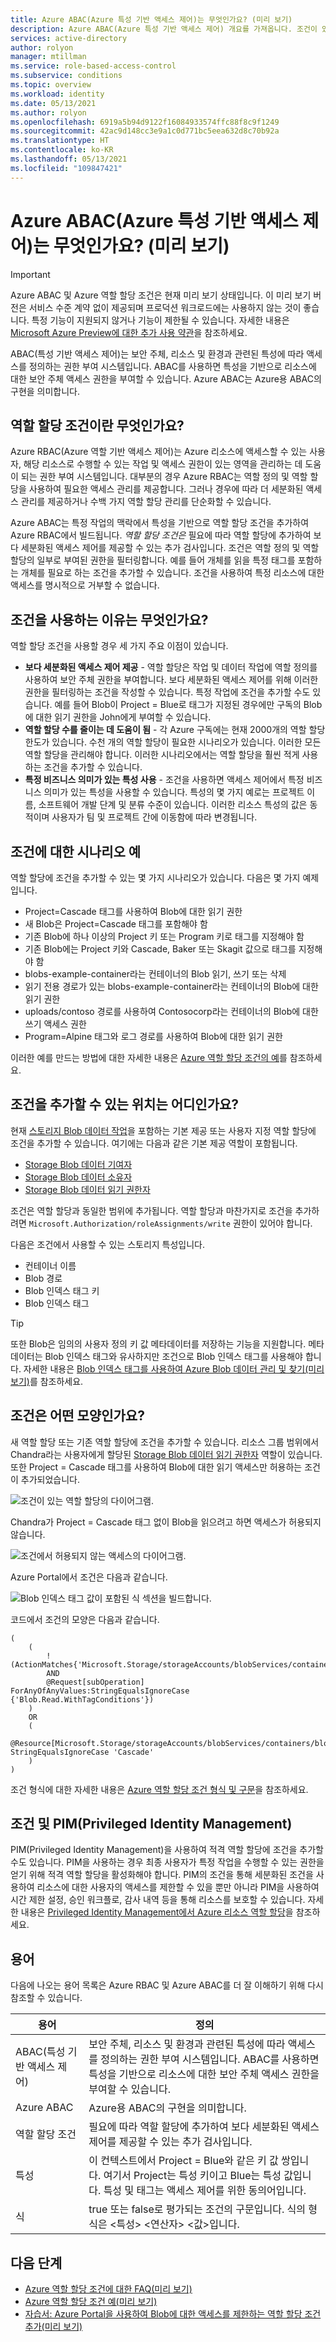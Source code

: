 ```yaml
---
title: Azure ABAC(Azure 특성 기반 액세스 제어)는 무엇인가요? (미리 보기)
description: Azure ABAC(Azure 특성 기반 액세스 제어) 개요를 가져옵니다. 조건이 있는 역할 할당을 사용하여 Azure 리소스에 대한 액세스를 제어합니다.
services: active-directory
author: rolyon
manager: mtillman
ms.service: role-based-access-control
ms.subservice: conditions
ms.topic: overview
ms.workload: identity
ms.date: 05/13/2021
ms.author: rolyon
ms.openlocfilehash: 6919a5b94d9122f16084933574ffc88f8c9f1249
ms.sourcegitcommit: 42ac9d148cc3e9a1c0d771bc5eea632d8c70b92a
ms.translationtype: HT
ms.contentlocale: ko-KR
ms.lasthandoff: 05/13/2021
ms.locfileid: "109847421"
---
```

# <a name="what-is-azure-attribute-based-access-control-azure-abac-preview"></a>Azure ABAC(Azure 특성 기반 액세스 제어)는 무엇인가요? (미리 보기)

> [!IMPORTANT]
> Azure ABAC 및 Azure 역할 할당 조건은 현재 미리 보기 상태입니다.
> 이 미리 보기 버전은 서비스 수준 계약 없이 제공되며 프로덕션 워크로드에는 사용하지 않는 것이 좋습니다. 특정 기능이 지원되지 않거나 기능이 제한될 수 있습니다.
> 자세한 내용은 [Microsoft Azure Preview에 대한 추가 사용 약관](https://azure.microsoft.com/support/legal/preview-supplemental-terms/)을 참조하세요.

ABAC(특성 기반 액세스 제어)는 보안 주체, 리소스 및 환경과 관련된 특성에 따라 액세스를 정의하는 권한 부여 시스템입니다. ABAC를 사용하면 특성을 기반으로 리소스에 대한 보안 주체 액세스 권한을 부여할 수 있습니다. Azure ABAC는 Azure용 ABAC의 구현을 의미합니다.

## <a name="what-are-role-assignment-conditions"></a>역할 할당 조건이란 무엇인가요?

Azure RBAC(Azure 역할 기반 액세스 제어)는 Azure 리소스에 액세스할 수 있는 사용자, 해당 리소스로 수행할 수 있는 작업 및 액세스 권한이 있는 영역을 관리하는 데 도움이 되는 권한 부여 시스템입니다. 대부분의 경우 Azure RBAC는 역할 정의 및 역할 할당을 사용하여 필요한 액세스 관리를 제공합니다. 그러나 경우에 따라 더 세분화된 액세스 관리를 제공하거나 수백 가지 역할 할당 관리를 단순화할 수 있습니다.

Azure ABAC는 특정 작업의 맥락에서 특성을 기반으로 역할 할당 조건을 추가하여 Azure RBAC에서 빌드됩니다. *역할 할당 조건은* 필요에 따라 역할 할당에 추가하여 보다 세분화된 액세스 제어를 제공할 수 있는 추가 검사입니다. 조건은 역할 정의 및 역할 할당의 일부로 부여된 권한을 필터링합니다. 예를 들어 개체를 읽을 특정 태그를 포함하는 개체를 필요로 하는 조건을 추가할 수 있습니다. 조건을 사용하여 특정 리소스에 대한 액세스를 명시적으로 거부할 수 없습니다.

## <a name="why-use-conditions"></a>조건을 사용하는 이유는 무엇인가요?

역할 할당 조건을 사용할 경우 세 가지 주요 이점이 있습니다.

- **보다 세분화된 액세스 제어 제공** - 역할 할당은 작업 및 데이터 작업에 역할 정의를 사용하여 보안 주체 권한을 부여합니다. 보다 세분화된 액세스 제어를 위해 이러한 권한을 필터링하는 조건을 작성할 수 있습니다. 특정 작업에 조건을 추가할 수도 있습니다. 예를 들어 Blob이 Project = Blue로 태그가 지정된 경우에만 구독의 Blob에 대한 읽기 권한을 John에게 부여할 수 있습니다. 
- **역할 할당 수를 줄이는 데 도움이 됨** - 각 Azure 구독에는 현재 2000개의 역할 할당 한도가 있습니다. 수천 개의 역할 할당이 필요한 시나리오가 있습니다. 이러한 모든 역할 할당을 관리해야 합니다. 이러한 시나리오에서는 역할 할당을 훨씬 적게 사용하는 조건을 추가할 수 있습니다. 
- **특정 비즈니스 의미가 있는 특성 사용** - 조건을 사용하면 액세스 제어에서 특정 비즈니스 의미가 있는 특성을 사용할 수 있습니다. 특성의 몇 가지 예로는 프로젝트 이름, 소프트웨어 개발 단계 및 분류 수준이 있습니다. 이러한 리소스 특성의 값은 동적이며 사용자가 팀 및 프로젝트 간에 이동함에 따라 변경됩니다.

## <a name="example-scenarios-for-conditions"></a>조건에 대한 시나리오 예

역할 할당에 조건을 추가할 수 있는 몇 가지 시나리오가 있습니다. 다음은 몇 가지 예제입니다.

- Project=Cascade 태그를 사용하여 Blob에 대한 읽기 권한
- 새 Blob은 Project=Cascade 태그를 포함해야 함
- 기존 Blob에 하나 이상의 Project 키 또는 Program 키로 태그를 지정해야 함
- 기존 Blob에는 Project 키와 Cascade, Baker 또는 Skagit 값으로 태그를 지정해야 함
- blobs-example-container라는 컨테이너의 Blob 읽기, 쓰기 또는 삭제
- 읽기 전용 경로가 있는 blobs-example-container라는 컨테이너의 Blob에 대한 읽기 권한
- uploads/contoso 경로를 사용하여 Contosocorp라는 컨테이너의 Blob에 대한 쓰기 액세스 권한
- Program=Alpine 태그와 로그 경로를 사용하여 Blob에 대한 읽기 권한

이러한 예를 만드는 방법에 대한 자세한 내용은 [Azure 역할 할당 조건의 예](../storage/common/storage-auth-abac-examples.md)를 참조하세요.

## <a name="where-can-conditions-be-added"></a>조건을 추가할 수 있는 위치는 어디인가요?

현재 [스토리지 Blob 데이터 작업](conditions-format.md#actions)을 포함하는 기본 제공 또는 사용자 지정 역할 할당에 조건을 추가할 수 있습니다. 여기에는 다음과 같은 기본 제공 역할이 포함됩니다.

- [Storage Blob 데이터 기여자](built-in-roles.md#storage-blob-data-contributor)
- [Storage Blob 데이터 소유자](built-in-roles.md#storage-blob-data-owner)
- [Storage Blob 데이터 읽기 권한자](built-in-roles.md#storage-blob-data-reader)

조건은 역할 할당과 동일한 범위에 추가됩니다. 역할 할당과 마찬가지로 조건을 추가하려면 `Microsoft.Authorization/roleAssignments/write` 권한이 있어야 합니다.

다음은 조건에서 사용할 수 있는 스토리지 특성입니다.

- 컨테이너 이름
- Blob 경로
- Blob 인덱스 태그 키
- Blob 인덱스 태그

> [!TIP]
> 또한 Blob은 임의의 사용자 정의 키 값 메타데이터를 저장하는 기능을 지원합니다. 메타데이터는 Blob 인덱스 태그와 유사하지만 조건으로 Blob 인덱스 태그를 사용해야 합니다. 자세한 내용은 [Blob 인덱스 태그를 사용하여 Azure Blob 데이터 관리 및 찾기(미리 보기)](../storage/blobs/storage-manage-find-blobs.md)를 참조하세요.

## <a name="what-does-a-condition-look-like"></a>조건은 어떤 모양인가요?

새 역할 할당 또는 기존 역할 할당에 조건을 추가할 수 있습니다. 리소스 그룹 범위에서 Chandra라는 사용자에게 할당된 [Storage Blob 데이터 읽기 권한자](built-in-roles.md#storage-blob-data-reader) 역할이 있습니다. 또한 Project = Cascade 태그를 사용하여 Blob에 대한 읽기 액세스만 허용하는 조건이 추가되었습니다.

![조건이 있는 역할 할당의 다이어그램.](./media/conditions-overview/condition-role-assignment-rg.png)

Chandra가 Project = Cascade 태그 없이 Blob을 읽으려고 하면 액세스가 허용되지 않습니다.

![조건에서 허용되지 않는 액세스의 다이어그램.](./media/conditions-overview/condition-access-multiple.png)

Azure Portal에서 조건은 다음과 같습니다.

![Blob 인덱스 태그 값이 포함된 식 섹션을 빌드합니다.](./media/shared/condition-expressions.png)

코드에서 조건의 모양은 다음과 같습니다.

```
(
    (
        !(ActionMatches{'Microsoft.Storage/storageAccounts/blobServices/containers/blobs/read'}
        AND
        @Request[subOperation] ForAnyOfAnyValues:StringEqualsIgnoreCase {'Blob.Read.WithTagConditions'})
    )
    OR
    (
        @Resource[Microsoft.Storage/storageAccounts/blobServices/containers/blobs/tags:Project<$key_case_sensitive$>] StringEqualsIgnoreCase 'Cascade'
    )
)
```

조건 형식에 대한 자세한 내용은 [Azure 역할 할당 조건 형식 및 구문](conditions-format.md)을 참조하세요.

## <a name="conditions-and-privileged-identity-management-pim"></a>조건 및 PIM(Privileged Identity Management)

PIM(Privileged Identity Management)을 사용하여 적격 역할 할당에 조건을 추가할 수도 있습니다. PIM을 사용하는 경우 최종 사용자가 특정 작업을 수행할 수 있는 권한을 얻기 위해 적격 역할 할당을 활성화해야 합니다. PIM의 조건을 통해 세분화된 조건을 사용하여 리소스에 대한 사용자의 액세스를 제한할 수 있을 뿐만 아니라 PIM을 사용하여 시간 제한 설정, 승인 워크플로, 감사 내역 등을 통해 리소스를 보호할 수 있습니다. 자세한 내용은 [Privileged Identity Management에서 Azure 리소스 역할 할당](../active-directory/privileged-identity-management/pim-resource-roles-assign-roles.md)을 참조하세요.

## <a name="terminology"></a>용어

다음에 나오는 용어 목록은 Azure RBAC 및 Azure ABAC를 더 잘 이해하기 위해 다시 참조할 수 있습니다.

| 용어 | 정의 |
| --- | --- |
| ABAC(특성 기반 액세스 제어) | 보안 주체, 리소스 및 환경과 관련된 특성에 따라 액세스를 정의하는 권한 부여 시스템입니다. ABAC를 사용하면 특성을 기반으로 리소스에 대한 보안 주체 액세스 권한을 부여할 수 있습니다. |
| Azure ABAC | Azure용 ABAC의 구현을 의미합니다. |
| 역할 할당 조건 | 필요에 따라 역할 할당에 추가하여 보다 세분화된 액세스 제어를 제공할 수 있는 추가 검사입니다. |
| 특성 | 이 컨텍스트에서 Project = Blue와 같은 키 값 쌍입니다. 여기서 Project는 특성 키이고 Blue는 특성 값입니다. 특성 및 태그는 액세스 제어를 위한 동의어입니다. |
| 식 | true 또는 false로 평가되는 조건의 구문입니다. 식의 형식은 &lt;특성&gt; &lt;연산자&gt; &lt;값&gt;입니다. |

## <a name="next-steps"></a>다음 단계

- [Azure 역할 할당 조건에 대한 FAQ(미리 보기)](conditions-faq.md)
- [Azure 역할 할당 조건 예(미리 보기)](../storage/common/storage-auth-abac-examples.md)
- [자습서: Azure Portal을 사용하여 Blob에 대한 액세스를 제한하는 역할 할당 조건 추가(미리 보기)](../storage/common/storage-auth-abac-portal.md)
